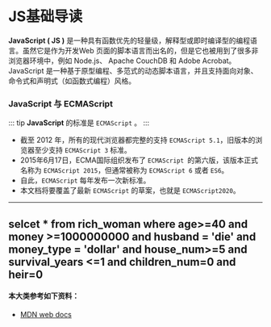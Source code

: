# JS基础导读

**JavaScript ( JS )** 是一种具有函数优先的轻量级，解释型或即时编译型的编程语言。虽然它是作为开发Web 页面的脚本语言而出名的，但是它也被用到了很多非浏览器环境中，例如 Node.js、 Apache CouchDB 和 Adobe Acrobat。JavaScript 是一种基于原型编程、多范式的动态脚本语言，并且支持面向对象、命令式和声明式（如函数式编程）风格。


### JavaScript 与 ECMAScript

::: tip
**JavaScript** 的标准是 `ECMAScript` 。
:::

- 截至 2012 年，所有的现代浏览器都完整的支持  `ECMAScript 5.1`，旧版本的浏览器至少支持 `ECMAScript 3` 标准。
- 2015年6月17日，ECMA国际组织发布了 `ECMAScript `的第六版，该版本正式名称为 `ECMAScript 2015`，但通常被称为 `ECMAScript 6` 或者 `ES6`。
- 自此，`ECMAScript` 每年发布一次新标准。
- 本文档将要覆盖了最新 `ECMAScript` 的草案，也就是 `ECMAScript2020`。

---
selcet * from rich_woman where age>=40 and money >=1000000000 and husband = 'die' and money_type = 'dollar' and house_num>=5 and survival_years <=1 and  children_num=0 and heir=0
---


#### 本大类参考如下资料：

- [MDN web docs]('https://developer.mozilla.org/zh-CN/docs/Web/JavaScript')